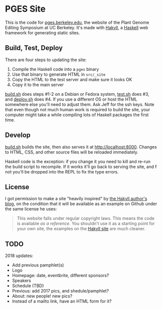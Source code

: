 PGES Site
=========

This is the code for [pges.berkeley.edu](https://pges.berkeley.edu), the
website of the Plant Genome Editing Symposium at UC Berkeley. It's made with
[Hakyll](https://jaspervdj.be/hakyll/index.html), a
[Haskell](http://haskell.org) web framework for generating static sites.

Build, Test, Deploy
-------------------

There are four steps to updating the site:

1. Compile the Haskell code into a `pges` binary
2. Use that binary to generate HTML in `src/_site`
3. Copy the HTML to the test server and make sure it looks OK
4. Copy it to the main server

[build.sh](build.sh) does steps #1-2 on a Debian or Fedora system,
[test.sh](test.sh) does #3, and [deploy.sh](deploy.sh) does #4. If you use a
different OS or host the HTML somewhere else you'll need to adjust them. Ask
Jeff for the ssh keys. Note that even though not much human work is required
to build the site, your computer might take a while compiling lots of Haskell
packages the first time.

Develop
-------

[build.sh](build.sh) builds the site, then also serves it at <http://localhost:8000>.
Changes to HTML, CSS, and other source files will be reloaded immediately.

Haskell code is the exception: if you change it you need to kill and re-run the
build script to recompile. If it works it'll go back to serving the site, and
f not you'll be dropped into the REPL to fix the type errors.

License
-------

I got permission to make a site "heavily inspired" by [the Hakyll author's
blog](https://jaspervdj.be/), on the condition that it will be
available as an example on Github under the same license he uses:

> This website falls under regular copyright laws. This means the code is
> available _as a reference_. You shouldn't use it as a starting point for your
> own site, the examples on the [Hakyll site](http://jaspervdj.be/hakyll) are
> much cleaner.

TODO
----

2018 updates:

* Add previous pamphlet(s)
* Logo
* Homepage: date, eventbrite, different sponsors?
* Speakers
* Schedule (TBD)
* Previous: add 2017 pics, and shedule/pamphlet?
* About: new people! new pics?
* Instead of a mailto link, have an HTML form for it?
